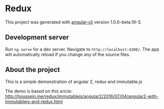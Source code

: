 # Redux

This project was generated with [angular-cli](https://github.com/angular/angular-cli) version 1.0.0-beta.19-3.

## Development server
Run `ng serve` for a dev server. Navigate to `http://localhost:4200/`. The app will automatically reload if you change any of the source files.

## About the project

This is a simple demonstration of angular 2, redux and immutable.js

The demo is based on this aricle: http://houssein.me/redux/immutablejs/angular2/2016/07/04/angular2-with-immutablejs-and-redux.html
